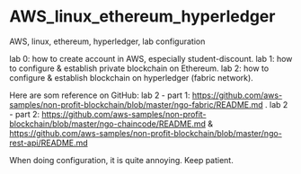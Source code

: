 # AWS_linux_ethereum_hyperledger
AWS, linux, ethereum, hyperledger, lab configuration

lab 0: how to create account in AWS, especially student-discount.
lab 1: how to configure & establish private blockchain on Ethereum.
lab 2: how to configure & establish blockchain on hyperledger (fabric network).

Here are som reference on GitHub: 
lab 2 - part 1: https://github.com/aws-samples/non-profit-blockchain/blob/master/ngo-fabric/README.md .
lab 2 - part 2: https://github.com/aws-samples/non-profit-blockchain/blob/master/ngo-chaincode/README.md & https://github.com/aws-samples/non-profit-blockchain/blob/master/ngo-rest-api/README.md


When doing configuration, it is quite annoying. Keep patient.
